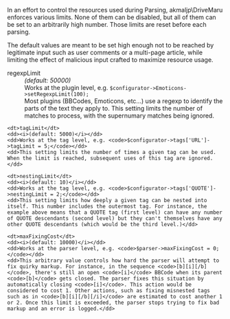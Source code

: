 In an effort to control the resources used during Parsing, akmaljp\DriveMaru enforces various limits. None of them can be disabled, but all of them can be set to an arbitrarily high number. Those limits are reset before each parsing.

The default values are meant to be set high enough not to be reached by legitimate input such as user comments or a multi-page article, while limiting the effect of malicious input crafted to maximize resource usage.

<dl>
	<dt>regexpLimit</dt>
	<dd><i>(default: 50000)</i></dd>
	<dd>Works at the plugin level, e.g. <code>$configurator->Emoticons->setRegexpLimit(100);</code></dd>
	<dd>Most plugins (BBCodes, Emoticons, etc...) use a regexp to identify the parts of the text they apply to. This setting limits the number of matches to process, with the supernumary matches being ignored.</dd>

	<dt>tagLimit</dt>
	<dd><i>(default: 5000)</i></dd>
	<dd>Works at the tag level, e.g. <code>$configurator->tags['URL']->tagLimit = 5;</code></dd>
	<dd>This setting limits the number of times a given tag can be used. When the limit is reached, subsequent uses of this tag are ignored.</dd>

	<dt>nestingLimit</dt>
	<dd><i>(default: 10)</i></dd>
	<dd>Works at the tag level, e.g. <code>$configurator->tags['QUOTE']->nestingLimit = 2;</code></dd>
	<dd>This setting limits how deeply a given tag can be nested into itself. This number includes the outermost tag. For instance, the example above means that a QUOTE tag (first level) can have any number of QUOTE descendants (second level) but they can't themselves have any other QUOTE descendants (which would be the third level.)</dd>

	<dt>maxFixingCost</dt>
	<dd><i>(default: 10000)</i></dd>
	<dd>Works at the parser level, e.g. <code>$parser->maxFixingCost = 0;</code></dd>
	<dd>This arbitrary value controls how hard the parser will attempt to fix quirky markup. For instance, in the sequence <code>[b][i][/b]</code>, there's still an open <code>[i]</code> BBCode when its parent <code>[b]</code> gets closed. The parser fixes this situation by automatically closing <code>[i]</code>. This action would be considered to cost 1. Other actions, such as fixing misnested tags such as in <code>[b][i][/b][/i]</code> are estimated to cost another 1 or 2. Once this limit is exceeded, the parser stops trying to fix bad markup and an error is logged.</dd>
</dl>